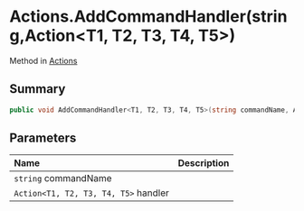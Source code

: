 # Actions.AddCommandHandler(string,Action<T1, T2, T3, T4, T5>)

Method in [Actions](/api/csharp/yarn.unity.actions.md)

## Summary



```csharp
public void AddCommandHandler<T1, T2, T3, T4, T5>(string commandName, Action<T1, T2, T3, T4, T5> handler);
```

## Parameters

|Name|Description|
|:---|:---|
|`string` commandName||
|`Action<T1, T2, T3, T4, T5>` handler||

